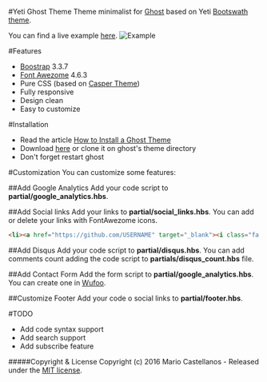 #Yeti Ghost Theme
Theme minimalist for [Ghost](http://github.com/tryghost/ghost/) based on Yeti [Bootswath theme](https://bootswatch.com/yeti/).

You can find a live example [here](http://mariocaste.com/).
![Example](http://i65.tinypic.com/muh18l.jpg)

#Features
* [Boostrap](https://getbootstrap.com/) 3.3.7
* [Font Awezome](http://fontawesome.io/) 4.6.3
* Pure CSS (based on [Casper Theme](https://github.com/TryGhost/Casper))
* Fully responsive
* Design clean
* Easy to customize

#Installation
* Read the article [How to Install a Ghost Theme](https://www.ghostforbeginners.com/how-to-install-a-ghost-theme)
* Download [here](https://github.com/mrcaste/yeti-ghost-theme/archive/master.zip) or clone it on ghost's theme directory
* Don't forget restart ghost

#Customization
You can customize some features:

##Add Google Analytics
Add your code script to **partial/google_analytics.hbs**.

##Add Social links
Add your links to **partial/social_links.hbs**. You can add or delete your links with FontAwezome icons.
```HTML
<li><a href="https://github.com/USERNAME" target="_blank"><i class="fa fa-github fa-3x"></i></a></li>
```

##Add Disqus
Add your code script to **partial/disqus.hbs**. You can add comments count adding the code script to **partials/disqus_count.hbs** file.

##Add Contact Form
Add the form script to **partial/google_analytics.hbs**. You can create one in [Wufoo](http://www.wufoo.com/).

##Customize Footer
Add your code o social links to **partial/footer.hbs**.

#TODO
* Add code syntax support
* Add search support
* Add subscribe feature

#####Copyright & License
Copyright (c) 2016 Mario Castellanos - Released under the [MIT license](https://github.com/macawws/BlackParrot/blob/master/LICENSE).

